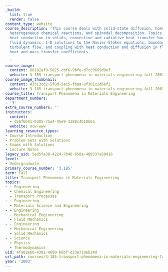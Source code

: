 ```yaml
---
_build:
  list: true
  render: false
content_type: website
course_description: 'This course deals with solid-state diffusion, homogeneous and
  heterogeneous chemical reactions, and spinodal decomposition. Topics covered include:
  heat conduction in solids, convective and radiative heat transfer boundary conditions;
  fluid dynamics, 1-D solutions to the Navier-Stokes equations, boundary layer theory,
  turbulent flow, and coupling with heat conduction and diffusion in fluids to calculate
  heat and mass transfer coefficients.

  '
course_image:
  content: 88102af8-5025-cbf6-9bfe-d7cc9669d9ef
  website: 3-185-transport-phenomena-in-materials-engineering-fall-2003
course_image_thumbnail:
  content: 43313cd2-5f8d-5ac5-fbaa-8f301c2d6ef2
  website: 3-185-transport-phenomena-in-materials-engineering-fall-2003
course_title: Transport Phenomena in Materials Engineering
department_numbers:
- '3'
extra_course_numbers: ''
instructors:
  content:
  - d56f6b41-0385-75a4-45e9-3380c4b18b6a
  website: ocw-www
learning_resource_types:
- Course Introduction
- Problem Sets with Solutions
- Exams with Solutions
- Lecture Notes
legacy_uid: 5ed5fa38-4224-7b40-858a-409337a50416
level:
- Undergraduate
primary_course_number: '3.185'
term: Fall
title: Transport Phenomena in Materials Engineering
topics:
- - Engineering
  - Chemical Engineering
  - Transport Processes
- - Engineering
  - Materials Science and Engineering
- - Engineering
  - Mechanical Engineering
  - Fluid Mechanics
- - Engineering
  - Mechanical Engineering
  - Solid Mechanics
- - Science
  - Physics
  - Thermodynamics
uid: 4fa02e60-4301-4690-b6bf-d23e719eb24d
url_path: courses/3-185-transport-phenomena-in-materials-engineering-fall-2003
year: '2003'
---
```

